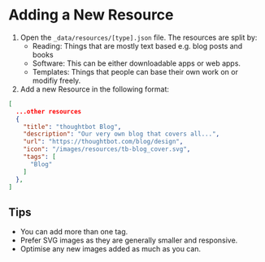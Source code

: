 # Adding a New Resource

1. Open the `_data/resources/[type].json` file. The resources are split by:
    - Reading: Things that are mostly text based e.g. blog posts and books
    - Software: This can be either downloadable apps or web apps.
    - Templates: Things that people can base their own work on or modifiy freely.
2. Add a new Resource in the following format:

```json
[
  ...other resources
  {
    "title": "thoughtbot Blog",
    "description": "Our very own blog that covers all...",
    "url": "https://thoughtbot.com/blog/design",
    "icon": "/images/resources/tb-blog_cover.svg",
    "tags": [
      "Blog"
    ]
  },
]
```

## Tips

- You can add more than one tag.
- Prefer SVG images as they are generally smaller and responsive.
- Optimise any new images added as much as you can.
